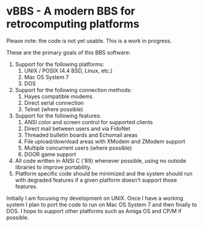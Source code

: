 # vBBS - A modern BBS for retrocomputing platforms

Please note: the code is not yet usable. This is a work in progress.

These are the primary goals of this BBS software:
1. Support for the following platforms:
   1. UNIX / POSIX (4.4 BSD, Linux, etc.)
   2. Mac OS System 7
   3. DOS
2. Support for the following connection methods:
   1. Hayes compatible modems
   2. Direct serial connection
   3. Telnet (where possible)
4. Support for the following features:
   1. ANSI color and screen control for supported clients
   2. Direct mail between users and via FidoNet
   3. Threaded bulletin boards and Echomail areas
   4. File upload/download areas with XModem and ZModem support
   5. Multiple concurrent users (where possible)
   6. DOOR game support 
5. All code written in ANSI C ('89) whenever possible, using no outside libraries to improve portability. 
6. Platform specific code should be minimized and the system should run with degraded features if a given platform doesn't support those features.

Initially I am focusing my development on UNIX. Once I have a working system I plan to port the code to run on Mac OS System 7 and then finally to DOS. I hope to support other platforms such as Amiga OS and CP/M if possible. 
